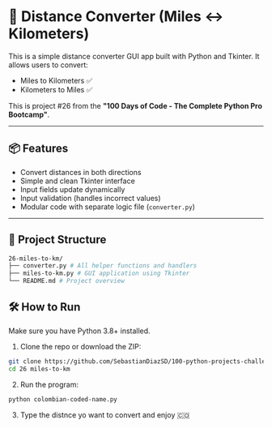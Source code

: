 # 🚀 Distance Converter (Miles ↔ Kilometers)

This is a simple distance converter GUI app built with Python and Tkinter. It allows users to convert:

- Miles to Kilometers ✅
- Kilometers to Miles ✅

This is project #26 from the **"100 Days of Code - The Complete Python Pro Bootcamp"**.

---

## 📦 Features

- Convert distances in both directions
- Simple and clean Tkinter interface
- Input fields update dynamically
- Input validation (handles incorrect values)
- Modular code with separate logic file (`converter.py`)

---

## 📁 Project Structure
```bash
26-miles-to-km/
├── converter.py # All helper functions and handlers
├── miles-to-km.py # GUI application using Tkinter
└── README.md # Project overview
```

## 🛠 How to Run

Make sure you have Python 3.8+ installed.

1. Clone the repo or download the ZIP:
```bash
git clone https://github.com/SebastianDiazSD/100-python-projects-challenge.git
cd 26 miles-to-km
```
2. Run the program:
```bash
python colombian-coded-name.py
```

3. Type the distnce yo want to convert and enjoy 🇨🇴

